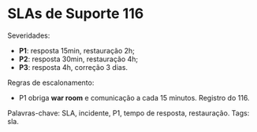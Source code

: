 # SLAs de Suporte 116

Severidades:
- **P1**: resposta 15min, restauração 2h;
- **P2**: resposta 30min, restauração 4h;
- **P3**: resposta 4h, correção 3 dias.

Regras de escalonamento:
- P1 obriga **war room** e comunicação a cada 15 minutos.
Registro do 116.

Palavras-chave: SLA, incidente, P1, tempo de resposta, restauração.
Tags: sla.
